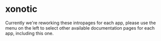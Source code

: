 # xonotic

Currently we're reworking these intropages for each app, please use the menu on the left to select other available documentation pages for each app, including this one.
